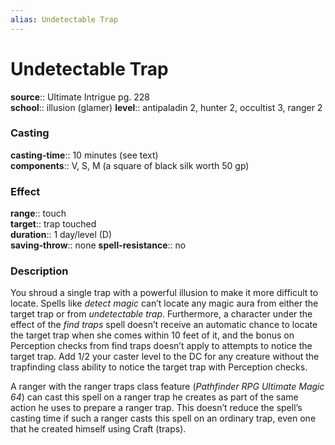 ```yaml
---
alias: Undetectable Trap
---
```


# Undetectable Trap 

**source**:: Ultimate Intrigue pg. 228  
**school**:: illusion (glamer)
**level**:: antipaladin 2, hunter 2, occultist 3, ranger 2

### Casting 

**casting-time**:: 10 minutes (see text)  
**components**:: V, S, M (a square of black silk worth 50 gp)

### Effect 

**range**:: touch  
**target**:: trap touched  
**duration**:: 1 day/level (D)  
**saving-throw**:: none
**spell-resistance**:: no

### Description 

You shroud a single trap with a powerful illusion to make it more difficult to locate. Spells like *detect magic* can’t locate any magic aura from either the target trap or from *undetectable trap*. Furthermore, a character under the effect of the *find traps* spell doesn’t receive an automatic chance to locate the target trap when she comes within 10 feet of it, and the bonus on Perception checks from find traps doesn’t apply to attempts to notice the target trap. Add 1/2 your caster level to the DC for any creature without the trapfinding class ability to notice the target trap with Perception checks.  
  
A ranger with the ranger traps class feature (*Pathfinder RPG Ultimate Magic 64*) can cast this spell on a ranger trap he creates as part of the same action he uses to prepare a ranger trap. This doesn’t reduce the spell’s casting time if such a ranger casts this spell on an ordinary trap, even one that he created himself using Craft (traps).
